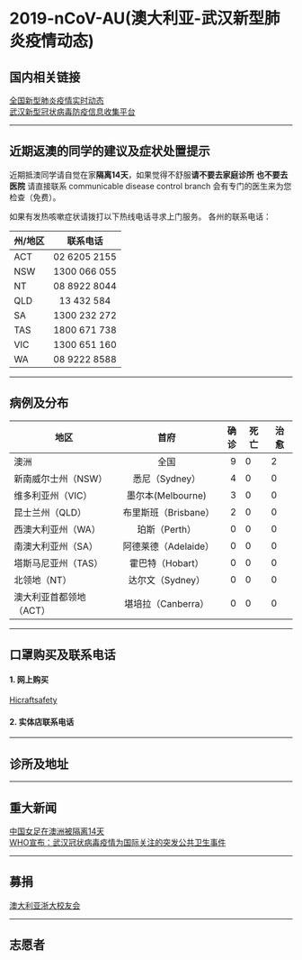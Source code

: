 # 2019-nCoV-AU(澳大利亚-武汉新型肺炎疫情动态)

## 国内相关链接
[全国新型肺炎疫情实时动态](https://3g.dxy.cn/newh5/view/pneumonia) </br>
[武汉新型冠状病毒防疫信息收集平台](https://github.com/wuhan2020/wuhan2020) </br>

---------------------------------------------

## 近期返澳的同学的建议及症状处置提示

近期抵澳同学请自觉在家**隔离14天**，如果觉得不舒服**请不要去家庭诊所** **也不要去医院** 请直接联系 communicable disease control branch 会有专门的医生来为您检查（免费）。


如果有发热咳嗽症状请拨打以下热线电话寻求上门服务。
各州的联系电话：

| 州/地区   | 联系电话|
| ------------- |:-------------:|
|ACT| 02 6205 2155|
|NSW| 1300 066 055|
|NT|  08 8922 8044|
|QLD| 13 432 584|
|SA|  1300 232 272|
|TAS| 1800 671 738|
|VIC| 1300 651 160|
|WA|  08 9222 8588|

-------------------------------------------------

## 病例及分布
| 地区 |  首府| 确诊 | 死亡 |治愈 |
| ------------- |:-------------:| -----:|------------|--------------|
|澳洲   |全国 | 9 |0| 2|
|新南威尔士州（NSW） |悉尼（Sydney） | 4 |0| 0|
|维多利亚州（VIC）   |墨尔本(Melbourne) | 3 | 0 |0|
|昆士兰州（QLD）     | 布里斯班（Brisbane）|2 | 0 |0|
|西澳大利亚州（WA）    |珀斯（Perth）| 0 | 0 |0|
|南澳大利亚州（SA）    |阿德莱德（Adelaide）| 0 | 0 |0|
|塔斯马尼亚州（TAS）   |霍巴特（Hobart） |0 | 0 |0|
|北领地（NT）   |达尔文（Sydney） |0 | 0 |0|
|澳大利亚首都领地（ACT）  |堪培拉（Canberra）|0 | 0 |0|


----------------------------------------------------
## 口罩购买及联系电话

#### 1. 网上购买 
[Hicraftsafety](https://www.hicraftsafety.com.au/3m-p2-vflex-particulate-respirator-standard-size)

#### 2. 实体店联系电话


-------------------------------------------------------
## 诊所及地址




---------------------------------------------------------
## 重大新闻
[中国女足在澳洲被隔离14天](https://www.sohu.com/na/369572013_509307?scm=1002.45005a.15d015e01a3.PC_NEW_ARTICLE_REC&spm=smpc.content%2Fnew.fd-d.10.1575244800026oXoZw5N) </br>
[WHO宣布：武汉冠状病毒疫情为国际关注的突发公共卫生事件](https://nzlifenz.com/oversea/56065) </br>

--------------------------------------------------------
## 募捐

[澳大利亚浙大校友会](https://www.sohu.com/na/369572013_509307?)

---------------------------------------------------------
## 志愿者



